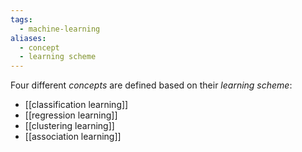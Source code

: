 ```yaml
---
tags:
  - machine-learning
aliases:
  - concept
  - learning scheme
---
```

Four different *concepts* are defined based on their *learning scheme*:
- [[classification learning]]
- [[regression learning]]
- [[clustering learning]]
- [[association learning]]